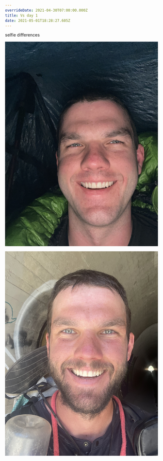 ```yaml
---
overrideDate: 2021-04-30T07:00:00.000Z
title: Vs day 1
date: 2021-05-01T18:28:27.605Z
---
```

selfie differences 

![Day 1](a371919b-c751-404e-bfa9-136f3b20764c.jpeg "Day 1")

![Day something ](53cd8b1d-2302-444a-ab53-cdbd6e07ef17.jpeg "Day something ")